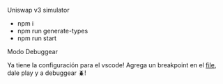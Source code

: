Uniswap v3 simulator

- npm i
- npm run generate-types
- npm run start

Modo Debuggear

Ya tiene la configuración para el vscode! Agrega un breakpoint en el [file](./src/yas/app.ts), dale play y a debuggear 🪲!